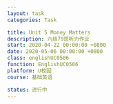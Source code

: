 ```yaml
---
layout: task
categories: Task

title: Unit 5 Money Matters
description: 六级79班听力作业
start: 2020-04-22 00:00:00 +0800
date: 2020-05-06 00:00:00 +0800
class: englishUC0506
function: EnglishUC0506
platform: U校园
course: 基础英语

status: 进行中
---
```


